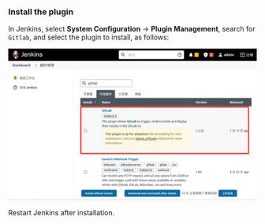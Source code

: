 ### Install the plugin

In Jenkins, select **System Configuration** -> **Plugin Management**, search for `Gitlab`, and select the plugin to install, as follows:

![图片描述](assets/lab-configuring-jenkins-and-gitlab-for-integration-interaction-1-0.png)

Restart Jenkins after installation.
